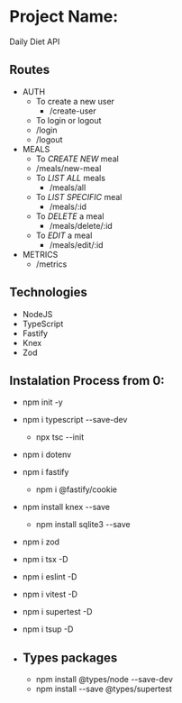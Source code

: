# Project Name:
  Daily Diet API

## Routes
- AUTH
  - To create a new user
    - /create-user
  - To login or logout
  - /login
  - /logout
- MEALS
  - To *CREATE NEW* meal
  - /meals/new-meal
  - To *LIST ALL* meals
    - /meals/all
  - To *LIST SPECIFIC* meal
    - /meals/:id
  - To *DELETE* a meal
    - /meals/delete/:id
  - To *EDIT* a meal
    - /meals/edit/:id
- METRICS
  - /metrics

## Technologies
- NodeJS
- TypeScript
- Fastify
- Knex
- Zod

## Instalation Process from 0:
- npm init -y
- npm i typescript --save-dev
  - npx tsc --init
- npm i dotenv
- npm i fastify
  - npm i @fastify/cookie
- npm install knex --save
  - npm install sqlite3 --save
- npm i zod
- npm i tsx -D
- npm i eslint -D
- npm i vitest -D
- npm i supertest -D
- npm i tsup -D

- ## Types packages
  - npm install @types/node --save-dev
  - npm install --save @types/supertest